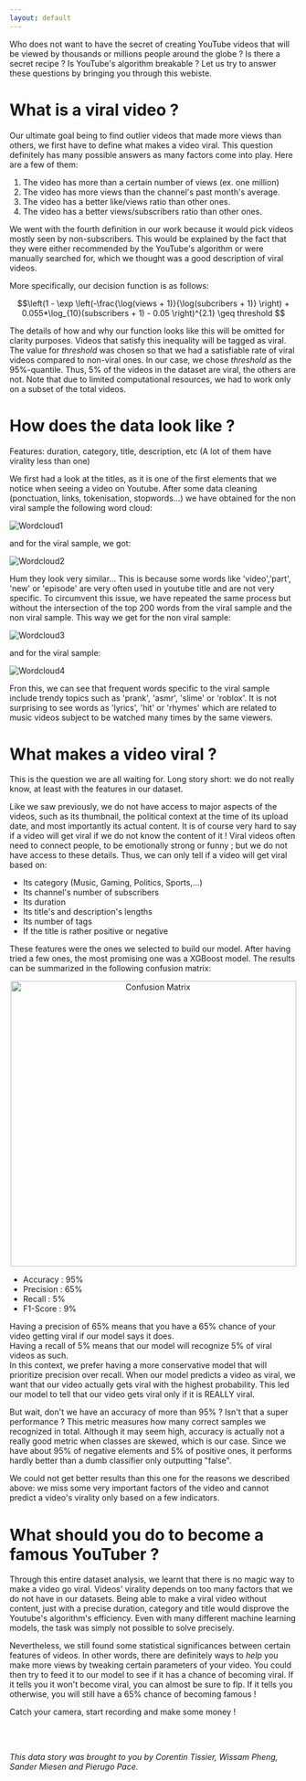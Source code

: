 ```yaml
---
layout: default
---
```


Who does not want to have the secret of creating YouTube videos that will be viewed by thousands or millions people around the globe ? Is there a secret recipe ? Is YouTube's algorithm breakable ? Let us try to answer these questions by bringing you through this webiste.

# What is a viral video ?

Our ultimate goal being to find outlier videos that made more views than others, we first have to define what makes a video viral. This question definitely has many possible answers as many factors come into play. Here are a few of them:

1.  The video has more than a certain number of views (ex. one million)
1.  The video has more views than the channel's past month's average.
1.  The video has a better like/views ratio than other ones.
1.  The video has a better views/subscribers ratio than other ones.

We went with the fourth definition in our work because it would pick videos mostly seen by non-subscribers. This would be explained by the fact that they were either recommended by the YouTube's algorithm or were manually searched for, which we thought was a good description of viral videos.

More specifically, our decision function is as follows:

$$\left(1 - \exp \left(-\frac{\log(views + 1)}{\log(subcribers + 1)} \right) + 0.055*\log_{10}(subscribers + 1) - 0.05 \right)^{2.1} \geq threshold $$

The details of how and why our function looks like this will be omitted for clarity purposes. Videos that satisfy this inequality will be tagged as viral. The value for $threshold$ was chosen so that we had a satisfiable rate of viral videos compared to non-viral ones. In our case, we chose $threshold$ as the 95%-quantile. Thus, 5% of the videos in the dataset are viral, the others are not.
Note that due to limited computational resources, we had to work only on a subset of the total videos. 

# How does the data look like ?

Features: duration, category, title, description, etc
(A lot of them have virality less than one)

We first had a look at the titles, as it is one of the first elements that we notice when seeing a video on Youtube. After some data cleaning (ponctuation, links, tokenisation, stopwords...) we have obtained for the non viral sample the following word cloud:

![Wordcloud1](Figures/title_wordcloud3.png)

and for the viral sample, we got:

![Wordcloud2](Figures/title_wordcloud_viral3.png)

Hum they look very similar... This is because some words like 'video','part', 'new' or 'episode' are very often used in youtube title and are not very specific. To circumvent this issue, we have repeated the same process but without the intersection of the top 200 words from the viral sample and the non viral sample. This way we get for the non viral sample:

![Wordcloud3](Figures/title_wordcloud2.png)

and for the viral sample:

![Wordcloud4](Figures/title_wordcloud_viral2.png)

Fron this, we can see that frequent words specific to the viral sample include trendy topics such as 'prank', 'asmr', 'slime' or 'roblox'. It is not surprising to see words as 'lyrics', 'hit' or 'rhymes' which are related to music videos subject to be watched many times by the same viewers. 
# What makes a video viral ?

This is the question we are all waiting for. Long story short: we do not really know, at least with the features in our dataset.

Like we saw previously, we do not have access to major aspects of the videos, such as its thumbnail, the political context at the time of its upload date, and most importantly its actual content. It is of course very hard to say if a video will get viral if we do not know the content of it ! Viral videos often need to connect people, to be emotionally strong or funny ; but we do not have access to these details. Thus, we can only tell if a video will get viral based on:
 - Its category (Music, Gaming, Politics, Sports,...)
 - Its channel's number of subscribers
 - Its duration
 - Its title's and description's lengths
 - Its number of tags
 - If the title is rather positive or negative

These features were the ones we selected to build our model. After having tried a few ones, the most promising one was a XGBoost model. The results can be summarized in the following confusion matrix:

<p align="center">
    <img src="Figures/confusion_matrix.png" alt="Confusion Matrix" width="500"/>
</p>

- Accuracy : 95%
- Precision : 65%
- Recall : 5%
- F1-Score : 9%

Having a precision of 65% means that you have a 65% chance of your video getting viral if our model says it does.  
Having a recall of 5% means that our model will recognize 5% of viral videos as such.  
In this context, we prefer having a more conservative model that will prioritize precision over recall. When our model predicts a video as viral, we want that our video actually gets viral with the highest probability. This led our model to tell that our video gets viral only if it is REALLY viral.

But wait, don't we have an accuracy of more than 95% ? Isn't that a super performance ? This metric measures how many correct samples we recognized in total. Although it may seem high, accuracy is actually not a really good metric when classes are skewed, which is our case. Since we have about 95% of negative elements and 5% of positive ones, it performs hardly better than a dumb classifier only outputting "false".

We could not get better results than this one for the reasons we described above: we miss some very important factors of the video and cannot predict a video's virality only based on a few indicators.

# What should you do to become a famous YouTuber ?

Through this entire dataset analysis, we learnt that there is no magic way to make a video go viral. Videos' virality depends on too many factors that we do not have in our datasets. Being able to make a viral video without content, just with a precise duration, category and title would disprove the Youtube's algorithm's efficiency. Even with many different machine learning models, the task was simply not possible to solve precisely.

Nevertheless, we still found some statistical significances between certain features of videos. In other words, there are definitely ways to *help* you make more views by tweaking certain parameters of your video. You could then try to feed it to our model to see if it has a chance of becoming viral. If it tells you it won't become viral, you can almost be sure to flp. If it tells you otherwise, you will still have a 65% chance of becoming famous !

Catch your camera, start recording and make some money !

<br>
<br>

*This data story was brought to you by Corentin Tissier, Wissam Pheng, Sander Miesen and Pierugo Pace.*


